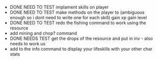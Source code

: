 - DONE NEED TO TEST implament skills on player 
- DONE NEED TO TEST make methods on the player to (ambiguous enough so i dont need to write one for each skill) gain xp gain level
- DONE NEED TO TEST redo the fishing command to work using the resource
- add mining and chop? command
- DONE NEEDS TEST get the drops of the resource and put in inv - also needs to work us
- add to the info command to display your lifeskills with your other char stats
